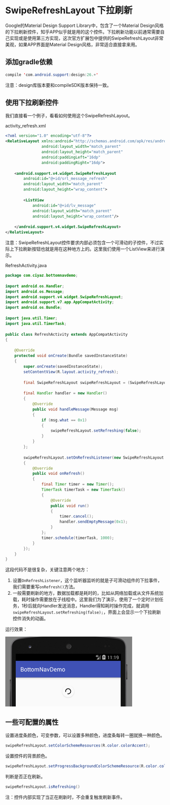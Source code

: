 # SwipeRefreshLayout 下拉刷新

Google的Material Design Support Library中，包含了一个Material Design风格的下拉刷新控件，知乎APP似乎就是用的这个控件。下拉刷新功能以前通常需要自己实现或是使用第三方实现，这次官方扩展包中提供的SwipeRefreshLayout非常美观，如果APP界面是Material Design风格，非常适合直接拿来用。

## 添加gradle依赖

```java
compile 'com.android.support:design:26.+'
```

注意：design库版本要和compileSDK版本保持一致。

## 使用下拉刷新控件

我们直接看一个例子，看看如何使用这个SwipeRefreshLayout。

activity_refresh.xml
```xml
<?xml version="1.0" encoding="utf-8"?>
<RelativeLayout xmlns:android="http://schemas.android.com/apk/res/android"
				android:layout_width="match_parent"
				android:layout_height="match_parent"
				android:paddingLeft="16dp"
				android:paddingRight="16dp">

	<android.support.v4.widget.SwipeRefreshLayout
		android:id="@+id/srl_message_refresh"
		android:layout_width="match_parent"
		android:layout_height="wrap_content">

		<ListView
			android:id="@+id/lv_message"
			android:layout_width="match_parent"
			android:layout_height="wrap_content"/>

	</android.support.v4.widget.SwipeRefreshLayout>
</RelativeLayout>
```

注意：SwipeRefreshLayout控件要求内部必须包含一个可滑动的子控件，不过实际上下拉刷新按钮也就是用在这种地方上的。这里我们使用一个ListView来进行演示。

RefreshActivity.java
```java
package com.ciyaz.bottomnavdemo;

import android.os.Handler;
import android.os.Message;
import android.support.v4.widget.SwipeRefreshLayout;
import android.support.v7.app.AppCompatActivity;
import android.os.Bundle;

import java.util.Timer;
import java.util.TimerTask;

public class RefreshActivity extends AppCompatActivity
{

	@Override
	protected void onCreate(Bundle savedInstanceState)
	{
		super.onCreate(savedInstanceState);
		setContentView(R.layout.activity_refresh);

		final SwipeRefreshLayout swipeRefreshLayout = (SwipeRefreshLayout) findViewById(R.id.srl_message_refresh);

		final Handler handler = new Handler()
		{
			@Override
			public void handleMessage(Message msg)
			{
				if (msg.what == 0x1)
				{
					swipeRefreshLayout.setRefreshing(false);
				}
			}
		};

		swipeRefreshLayout.setOnRefreshListener(new SwipeRefreshLayout.OnRefreshListener()
		{
			@Override
			public void onRefresh()
			{
				final Timer timer = new Timer();
				TimerTask timerTask = new TimerTask()
				{
					@Override
					public void run()
					{
						timer.cancel();
						handler.sendEmptyMessage(0x1);
					}
				};
				timer.schedule(timerTask, 1000);
			}
		});
	}
}
```

这段代码不是很复杂，关键注意两个地方：

1. 设置`OnRefreshListener`，这个监听器监听的就是子可滑动组件的下拉事件，我们需要重写`onRefresh()`方法。
2. 一般需要刷新的地方，数据加载都是耗时的，比如从网络加载或从文件系统加载，耗时操作需要放在子线程中。这里我们为了演示，使用了一个定时计划任务，1秒后就向Handler发送消息，Handler得知耗时操作完成，就调用`swipeRefreshLayout.setRefreshing(false);`，界面上会显示一个下拉刷新控件消失的动画。

运行效果：

![](res/1.png)

## 一些可配置的属性

设置进度条颜色，可变参数，可以设置多种颜色，进度条每转一圈就换一种颜色。

```java
swipeRefreshLayout.setColorSchemeResources(R.color.colorAccent);
```

设置控件的背景颜色。

```java
swipeRefreshLayout.setProgressBackgroundColorSchemeResource(R.color.colorPrimary);
```

判断是否正在刷新。

```java
swipeRefreshLayout.isRefreshing()
```

注：控件内部实现了当正在刷新时，不会重复触发刷新事件。
